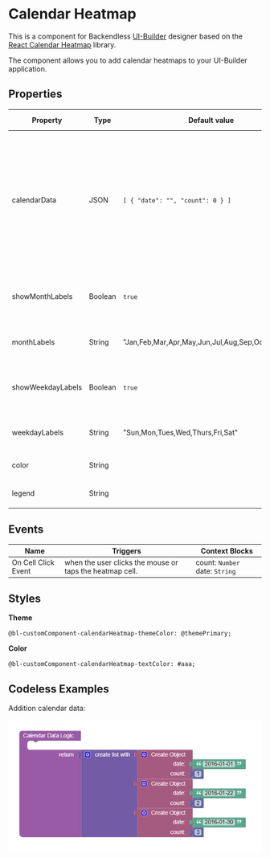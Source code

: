# Calendar Heatmap

This is a component for Backendless [UI-Builder](https://backendless.com/developers/#ui-builder) designer based on the [React Calendar Heatmap](https://github.com/kevinsqi/react-calendar-heatmap) library.

The component allows you to add calendar heatmaps to your UI-Builder application.

## Properties

| Property          | Type    | Default value                                     | Logic                           | Data Binding | UI Setting | Description                                                                                                                                                            |
| ----------------- | ------- | ------------------------------------------------- | ------------------------------- | ------------ | ---------- | ---------------------------------------------------------------------------------------------------------------------------------------------------------------------- |
| calendarData      | JSON    | `[ { "date": "", "count": 0 } ]`                  | Calendar Data Logic             | NO           | YES        | Allows you to specifies an array of date and count for calendar. Watch [Codeless Examples](#Examples). Signature of Calendar Data: `{"data": string, "count": number}` |
| showMonthLabels   | Boolean | `true`                                            | Month Labels Visibility Logic   | NO           | YES        | Allows you to choose whether or not to show month labels                                                                                                               |
| monthLabels       | String  | "Jan,Feb,Mar,Apr,May,Jun,Jul,Aug,Sep,Oct,Nov,Dec" | Month Labels Logic              | YES          | YES        | Allows you to write month labels                                                                                                                                       |
| showWeekdayLabels | Boolean | `true`                                            | Weekday Labels Visibility Logic | NO           | YES        | Allows you to choose whether or not to show weekday labels                                                                                                             |
| weekdayLabels     | String  | "Sun,Mon,Tues,Wed,Thurs,Fri,Sat"                  | Weekday Labels Logic            | YES          | YES        | Allows you to write Weekday labels                                                                                                                                     |
| color             | String  |                                                   | Color Logic                     | YES          | YES        | Allows you to selected color                                                                                                                                           |
| legend            | String  |                                                   | Legend Logic                    | Yes          | YES        | Allows you to write legend                                                                                                                                             |

## Events

| Name                | Triggers                                                 | Context Blocks                 |
| ------------------- | -------------------------------------------------------- | ------------------------------ |
| On Cell Click Event | when the user clicks the mouse or taps the heatmap cell. | count: `Number` date: `String` |

## Styles

**Theme**
````
@bl-customComponent-calendarHeatmap-themeColor: @themePrimary;
````

**Color**
````
@bl-customComponent-calendarHeatmap-textColor: #aaa;
````

## <a id="Examples"></a> Codeless Examples

Addition  calendar data:

![](example-images/calendarData-example.png)
